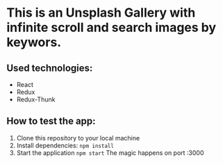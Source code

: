 <h1>This is an Unsplash Gallery with infinite scroll and search images by keywors.</h1>

<h2>Used technologies:</h2>
<ul>
  <li>React</li>
  <li>Redux</li>
  <li>Redux-Thunk</li>
</ul>

<h2>How to test the app:</h2>
<ol>
  <li>Clone this repository to your local machine</li>
  <li>Install dependencies: <code>npm install</code></li>
  <li>Start the application <code>npm start</code> The magic happens on port :3000</li>
</ol>
